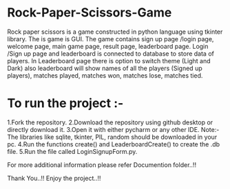 # Rock-Paper-Scissors-Game
Rock paper scissors is a game constructed in python language using tkinter library. The is game  is GUI. The game contains sign up page /login page, welcome page, main game page, result  page, leaderboard page. Login /Sign up page and leaderboard is connected to database to store  data of players. In Leaderboard page there is option to switch theme (Light and Dark) also  leaderboard will show names of all the players (Signed up players), matches played, matches  won, matches lose, matches tied.

# To run the project :-
1.Fork the repository.
2.Download the repository using github desktop or directly download it.
3.Open it with either pycharm or any other IDE. Note:- The libraries like sqlite, tkinter, PIL, random should be downloaded in your pc.
4.Run the functions create() and LeaderboardCreate() to create the .db file.
5.Run the file called LoginSignupForm.py.

For more additional information please refer Documention folder..!!

Thank You..!! Enjoy the project..!!
